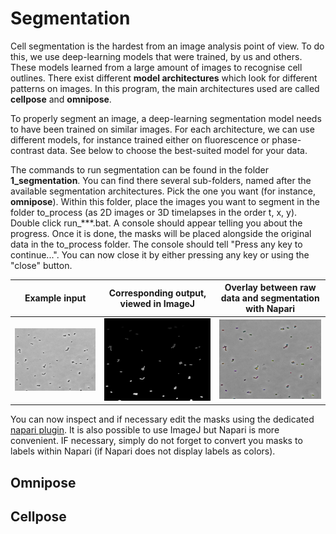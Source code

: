 # Segmentation
Cell segmentation is the hardest from an image analysis point of view. To do this, we use deep-learning models that were trained, by us and others. These models learned from a large amount of images to recognise cell outlines. There exist different **model architectures** which look for different patterns on images. In this program, the main architectures used are called **cellpose** and **omnipose**.

To properly segment an image, a deep-learning segmentation model needs to have been trained on similar images. For each architecture, we can use different models, for instance trained either on fluorescence or phase-contrast data. See below to choose the best-suited model for your data.

The commands to run segmentation can be found in the folder **1_segmentation**. You can find there several sub-folders, named after the available segmentation architectures. Pick the one you want (for instance, **omnipose**). Within this folder, place the images you want to segment in the folder to_process (as 2D images or 3D timelapses in the order t, x, y). Double click run_***.bat. A console should appear telling you about the progress. Once it is done, the masks will be placed alongside the original data in the to_process folder. The console should tell "Press any key to continue...". You can now close it by either pressing any key or using the "close" button.

Example input | Corresponding output, viewed in ImageJ | Overlay between raw data and segmentation with Napari
:---------------------------:|:-------------------------:|:-------------------------:
![Image of S. pneumoniae](https://github.com/aurelien-barbotin/proced-deepseg/blob/main/illustration/protocol/frame.png) | ![Segmentation of S. pneumoniae image](https://github.com/aurelien-barbotin/proced-deepseg/blob/main/illustration/protocol/frame_segmented.png) | ![Segmentation of S. pneumoniae image overlaid on raw data](https://github.com/aurelien-barbotin/proced-deepseg/blob/main/illustration/protocol/frame_segmented_napari.png)

You can now inspect and if necessary edit the masks using the dedicated [napari plugin](https://github.com/aurelien-barbotin/napari-segment-update). It is also possible to use ImageJ but Napari is more convenient. IF necessary, simply do not forget to convert you masks to labels within Napari (if Napari does not display labels as colors).

## Omnipose

## Cellpose
